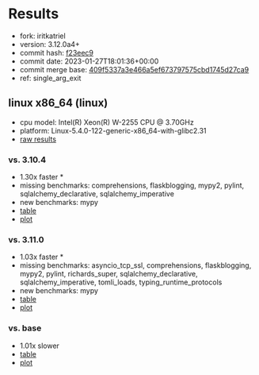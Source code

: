 # Results

- fork: iritkatriel
- version: 3.12.0a4+
- commit hash: [f23eec9](https://github.com/iritkatriel/cpython/commit/f23eec9)
- commit date: 2023-01-27T18:01:36+00:00
- commit merge base: [409f5337a3e466a5ef673797575cbd1745d27ca9](https://github.com/iritkatriel/cpython/commit/409f5337a3e466a5ef673797575cbd1745d27ca9)
- ref: single_arg_exit

## linux x86_64 (linux)

- cpu model: Intel(R) Xeon(R) W-2255 CPU @ 3.70GHz
- platform: Linux-5.4.0-122-generic-x86_64-with-glibc2.31
- [raw results](bm-20230127-linux-x86_64-iritkatriel-single_arg_exit-3.12.0a4%2B-f23eec9.json)

### vs. 3.10.4

- 1.30x faster \*
- missing benchmarks: comprehensions, flaskblogging, mypy2, pylint, sqlalchemy_declarative, sqlalchemy_imperative
- new benchmarks: mypy
- [table](bm-20230127-linux-x86_64-iritkatriel-single_arg_exit-3.12.0a4%2B-f23eec9-vs-3.10.4.md)
- [plot](bm-20230127-linux-x86_64-iritkatriel-single_arg_exit-3.12.0a4%2B-f23eec9-vs-3.10.4.png)

### vs. 3.11.0

- 1.03x faster \*
- missing benchmarks: asyncio_tcp_ssl, comprehensions, flaskblogging, mypy2, pylint, richards_super, sqlalchemy_declarative, sqlalchemy_imperative, tomli_loads, typing_runtime_protocols
- new benchmarks: mypy
- [table](bm-20230127-linux-x86_64-iritkatriel-single_arg_exit-3.12.0a4%2B-f23eec9-vs-3.11.0.md)
- [plot](bm-20230127-linux-x86_64-iritkatriel-single_arg_exit-3.12.0a4%2B-f23eec9-vs-3.11.0.png)

### vs. base

- 1.01x slower
- [table](bm-20230127-linux-x86_64-iritkatriel-single_arg_exit-3.12.0a4%2B-f23eec9-vs-base.md)
- [plot](bm-20230127-linux-x86_64-iritkatriel-single_arg_exit-3.12.0a4%2B-f23eec9-vs-base.png)

